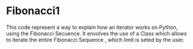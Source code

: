 # Fibonacci1

This code represent a way to explain how an iterator works on Python, using the Fibonacci Secuence. It envolves the use of a Class which allows to iterate the entire Fibonacci Sequence , which limit is seted by the user.
